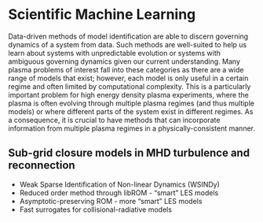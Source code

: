 # Scientific Machine Learning

Data-driven methods of model identification are able to discern governing dynamics of a system from data. Such methods are well-suited to help us learn about systems with unpredictable evolution or systems with ambiguous governing dynamics given our current understanding. Many plasma problems of interest fall into these categories as there are a wide range of models that exist; however, each model is only useful in a certain regime and often limited by computational complexity. This is a particularly important problem for high energy density plasma experiments, where the plasma is often evolving through multiple plasma regimes (and thus multiple models) or where different parts of the system exist in different regimes. As a consequence,
it is crucial to have methods that can incorporate information from multiple plasma regimes in a physically-consistent manner.

## Sub-grid closure models in MHD turbulence and reconnection

* Weak Sparse Identification of Non-linear Dynamics (WSINDy)
* Reduced order method through libROM - “smart” LES models
* Asymptotic-preserving ROM - more “smart” LES models
* Fast surrogates for collisional-radiative models


<script type="text/x-mathjax-config">MathJax.Hub.Config({TeX: {equationNumbers: {autoNumber: "all"}}, tex2jax: {inlineMath: [['$','$']]}});</script>
<script type="text/javascript" src="https://cdnjs.cloudflare.com/ajax/libs/mathjax/2.7.2/MathJax.js?config=TeX-AMS_HTML"></script>
